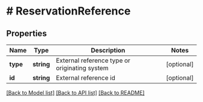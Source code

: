 # # ReservationReference

## Properties

Name | Type | Description | Notes
------------ | ------------- | ------------- | -------------
**type** | **string** | External reference type or originating system | [optional] 
**id** | **string** | External reference id | [optional] 

[[Back to Model list]](../../README.md#documentation-for-models) [[Back to API list]](../../README.md#documentation-for-api-endpoints) [[Back to README]](../../README.md)


